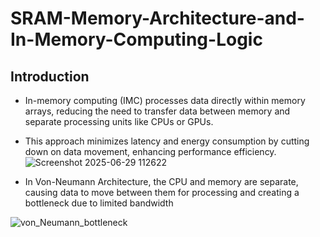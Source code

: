 # SRAM-Memory-Architecture-and-In-Memory-Computing-Logic
## Introduction
* In-memory computing (IMC) processes data directly within memory arrays, reducing the need to 
transfer data between memory and separate processing units like CPUs or GPUs.
* This approach minimizes latency and energy consumption by cutting down on data movement, 
enhancing performance efficiency.
![Screenshot 2025-06-29 112622](https://github.com/user-attachments/assets/3d39cd83-364a-46f2-a27f-88c2915c23cc)

*  In Von-Neumann Architecture, the CPU and memory are separate, causing data to move between them for processing and creating a bottleneck due to limited bandwidth
  
![von_Neumann_bottleneck](https://github.com/user-attachments/assets/699dc3ff-e4b4-4966-8268-cd474e374c8e)
